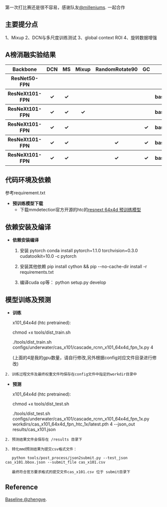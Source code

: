 第一次打比赛还是很不容易，感谢队友[@milleniums](https://github.com/milleniums). 一起合作

## 主要提分点
1、Mixup
2、DCN与多尺度训练测试
3、global context ROI
4、旋转数据增强

## A榜消融实验结果
<table>
    <tr>
        <th>Backbone</th>
        <th>DCN</th>
        <th>MS</th>
        <th>Mixup</th>
        <th>RandomRotate90</th>
        <th>GC</th>
        <th>mAP</th>
    </tr>
    <tr>
        <th>ResNet50-FPN</th>
        <th></th>
        <th></th>
        <th></th>
        <th></th>
        <th></th>
        <th>baseline</th>
    </tr>
    <tr>
        <th>ResNeXt101-FPN</th>
        <th>&#10003;</th>
        <th>&#10003;</th>
        <th></th>
        <th></th>
        <th></th>
        <th>baseline+3.35%</th>
    </tr>
    <tr>
        <th>ResNeXt101-FPN</th>
        <th>&#10003;</th>
        <th>&#10003;</th>
        <th>&#10003;</th>
        <th></th>
        <th></th>
        <th>baseline+4.25%</th>
    </tr>  
    <tr>
        <th>ResNeXt101-FPN</th>
        <th>&#10003;</th>
        <th>&#10003;</th>
        <th></th>
        <th></th>
        <th>&#10003;</th>
        <th>baseline+4.36%</th>
    </tr>
    <tr>
        <th>ResNeXt101-FPN</th>
        <th>&#10003;</th>
        <th>&#10003;</th>
        <th></th>
        <th>&#10003;</th>
        <th>&#10003;</th>
        <th>baseline+4.54%</th>
    </tr>
     <tr>
        <th>ResNeXt101-FPN</th>
        <th>&#10003;</th>
        <th>&#10003;</th>
        <th></th>
        <th>&#10003;</th>
        <th>&#10003;</th>
        <th>baseline+4.69%</th>
    </tr>   
</table>

## 代码环境及依赖
参考requirement.txt

- **预训练模型下载**
  - 下载mmdetection官方开源的htc的[resnext 64x4d 预训练模型](https://s3.ap-northeast-2.amazonaws.com/open-mmlab/mmdetection/models/htc/htc_dconv_c3-c5_mstrain_400_1400_x101_64x4d_fpn_20e_20190408-0e50669c.pth)

## 依赖安装及编译
- **依赖安装编译**

   1. 安装 pytorch
        conda install pytorch=1.1.0 torchvision=0.3.0 cudatoolkit=10.0 -c pytorch
        
   2. 安装其他依赖
        pip install cython && pip --no-cache-dir install -r requirements.txt
   
   3. 编译cuda op等：
        python setup.py develop
   

## 模型训练及预测
    
   - **训练**
        
        x101_64x4d (htc pretrained):
        
		chmod +x tools/dist_train.sh

        ./tools/dist_train.sh configs/underwater/cas_x101/cascade_rcnn_x101_64x4d_fpn_1x.py 4
        
        (上面的4是我的gpu数量，请自行修改,另外根据config对应文件目录进行修改)

   	2. 训练过程文件及最终权重文件均保存在config文件中指定的workdir目录中

   - **预测**
        
        x101_64x4d (htc pretrained):

        chmod +x tools/dist_test.sh

        ./tools/dist_test.sh configs/underwater/cas_x101/cascade_rcnn_x101_64x4d_fpn_1x.py workdirs/cas_x101_64x4d_fpn_htc_1x/latest.pth 4 --json_out results/cas_x101.json


    2. 预测结果文件会保存在 /results 目录下

    3. 转化mmd预测结果为提交csv格式文件：
       
       python tools/post_process/json2submit.py --test_json cas_x101.bbox.json --submit_file cas_x101.csv

       最终符合官方要求格式的提交文件cas_x101.csv 位于 submit目录下

## Reference
[Baseline @zhengye](https://github.com/zhengye1995/underwater-objection-detection).
